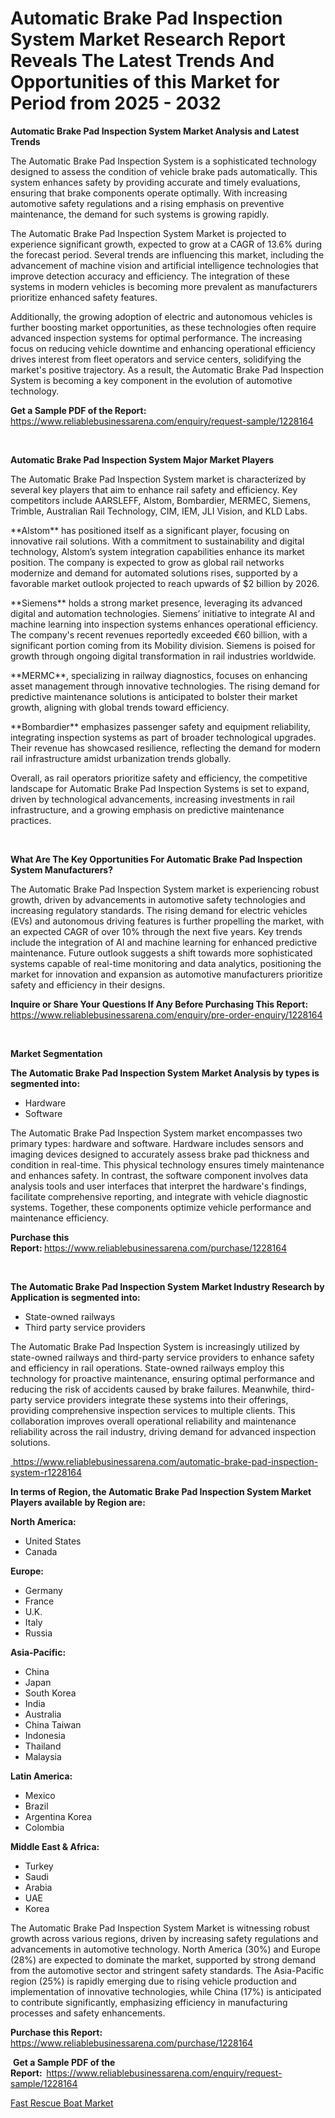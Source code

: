 <p><h1>Automatic Brake Pad Inspection System Market Research Report Reveals The Latest Trends And Opportunities of this Market for Period from 2025 - 2032</h1></p><p><strong>Automatic Brake Pad Inspection System Market Analysis and Latest Trends</strong></p>
<p><p>The Automatic Brake Pad Inspection System is a sophisticated technology designed to assess the condition of vehicle brake pads automatically. This system enhances safety by providing accurate and timely evaluations, ensuring that brake components operate optimally. With increasing automotive safety regulations and a rising emphasis on preventive maintenance, the demand for such systems is growing rapidly.</p><p>The Automatic Brake Pad Inspection System Market is projected to experience significant growth, expected to grow at a CAGR of 13.6% during the forecast period. Several trends are influencing this market, including the advancement of machine vision and artificial intelligence technologies that improve detection accuracy and efficiency. The integration of these systems in modern vehicles is becoming more prevalent as manufacturers prioritize enhanced safety features.</p><p>Additionally, the growing adoption of electric and autonomous vehicles is further boosting market opportunities, as these technologies often require advanced inspection systems for optimal performance. The increasing focus on reducing vehicle downtime and enhancing operational efficiency drives interest from fleet operators and service centers, solidifying the market's positive trajectory. As a result, the Automatic Brake Pad Inspection System is becoming a key component in the evolution of automotive technology.</p></p>
<p><strong>Get a Sample PDF of the Report:&nbsp;</strong> <a href="https://www.reliablebusinessarena.com/enquiry/request-sample/1228164?utm_campaign=2958&utm_medium=2&utm_source=Github&utm_content=ia&utm_term=30032025&utm_id=automatic-brake-pad-inspection-system">https://www.reliablebusinessarena.com/enquiry/request-sample/1228164</a></p>
<p>&nbsp;</p>
<p><strong>Automatic Brake Pad Inspection System Major Market Players</strong></p>
<p><p>The Automatic Brake Pad Inspection System market is characterized by several key players that aim to enhance rail safety and efficiency. Key competitors include AARSLEFF, Alstom, Bombardier, MERMEC, Siemens, Trimble, Australian Rail Technology, CIM, IEM, JLI Vision, and KLD Labs.</p><p>**Alstom** has positioned itself as a significant player, focusing on innovative rail solutions. With a commitment to sustainability and digital technology, Alstom’s system integration capabilities enhance its market position. The company is expected to grow as global rail networks modernize and demand for automated solutions rises, supported by a favorable market outlook projected to reach upwards of $2 billion by 2026.</p><p>**Siemens** holds a strong market presence, leveraging its advanced digital and automation technologies. Siemens’ initiative to integrate AI and machine learning into inspection systems enhances operational efficiency. The company's recent revenues reportedly exceeded €60 billion, with a significant portion coming from its Mobility division. Siemens is poised for growth through ongoing digital transformation in rail industries worldwide.</p><p>**MERMC**, specializing in railway diagnostics, focuses on enhancing asset management through innovative technologies. The rising demand for predictive maintenance solutions is anticipated to bolster their market growth, aligning with global trends toward efficiency.</p><p>**Bombardier** emphasizes passenger safety and equipment reliability, integrating inspection systems as part of broader technological upgrades. Their revenue has showcased resilience, reflecting the demand for modern rail infrastructure amidst urbanization trends globally.</p><p>Overall, as rail operators prioritize safety and efficiency, the competitive landscape for Automatic Brake Pad Inspection Systems is set to expand, driven by technological advancements, increasing investments in rail infrastructure, and a growing emphasis on predictive maintenance practices.</p></p>
<p>&nbsp;</p>
<p><strong>What Are The Key Opportunities For Automatic Brake Pad Inspection System Manufacturers?</strong></p>
<p><p>The Automatic Brake Pad Inspection System market is experiencing robust growth, driven by advancements in automotive safety technologies and increasing regulatory standards. The rising demand for electric vehicles (EVs) and autonomous driving features is further propelling the market, with an expected CAGR of over 10% through the next five years. Key trends include the integration of AI and machine learning for enhanced predictive maintenance. Future outlook suggests a shift towards more sophisticated systems capable of real-time monitoring and data analytics, positioning the market for innovation and expansion as automotive manufacturers prioritize safety and efficiency in their designs.</p></p>
<p><strong>Inquire or Share Your Questions If Any Before Purchasing This Report:</strong> <a href="https://www.reliablebusinessarena.com/enquiry/pre-order-enquiry/1228164?utm_campaign=2958&utm_medium=2&utm_source=Github&utm_content=ia&utm_term=30032025&utm_id=automatic-brake-pad-inspection-system">https://www.reliablebusinessarena.com/enquiry/pre-order-enquiry/1228164</a></p>
<p>&nbsp;</p>
<p><strong>Market Segmentation</strong></p>
<p><strong>The Automatic Brake Pad Inspection System Market Analysis by types is segmented into:</strong></p>
<p><ul><li>Hardware</li><li>Software</li></ul></p>
<p><p>The Automatic Brake Pad Inspection System market encompasses two primary types: hardware and software. Hardware includes sensors and imaging devices designed to accurately assess brake pad thickness and condition in real-time. This physical technology ensures timely maintenance and enhances safety. In contrast, the software component involves data analysis tools and user interfaces that interpret the hardware's findings, facilitate comprehensive reporting, and integrate with vehicle diagnostic systems. Together, these components optimize vehicle performance and maintenance efficiency.</p></p>
<p><strong>Purchase this Report:&nbsp;</strong><a href="https://www.reliablebusinessarena.com/purchase/1228164?utm_campaign=2958&utm_medium=2&utm_source=Github&utm_content=ia&utm_term=30032025&utm_id=automatic-brake-pad-inspection-system">https://www.reliablebusinessarena.com/purchase/1228164</a></p>
<p>&nbsp;</p>
<p><strong>The Automatic Brake Pad Inspection System Market Industry Research by Application is segmented into:</strong></p>
<p><ul><li>State-owned railways</li><li>Third party service providers</li></ul></p>
<p><p>The Automatic Brake Pad Inspection System is increasingly utilized by state-owned railways and third-party service providers to enhance safety and efficiency in rail operations. State-owned railways employ this technology for proactive maintenance, ensuring optimal performance and reducing the risk of accidents caused by brake failures. Meanwhile, third-party service providers integrate these systems into their offerings, providing comprehensive inspection services to multiple clients. This collaboration improves overall operational reliability and maintenance reliability across the rail industry, driving demand for advanced inspection solutions.</p></p>
<p><a href="https://www.reliablebusinessarena.com/automatic-brake-pad-inspection-system-r1228164?utm_campaign=2958&utm_medium=2&utm_source=Github&utm_content=ia&utm_term=30032025&utm_id=automatic-brake-pad-inspection-system">&nbsp;https://www.reliablebusinessarena.com/automatic-brake-pad-inspection-system-r1228164</a></p>
<p><strong>In terms of Region, the Automatic Brake Pad Inspection System Market Players available by Region are:</strong></p>
<p>
    <p> <strong> North America: </strong>
        <ul>
            <li>United States</li>
            <li>Canada</li>
        </ul>
        </p> 
    <p> <strong> Europe: </strong>
        <ul>
            <li>Germany</li>
            <li>France</li>
            <li>U.K.</li>
            <li>Italy</li>
            <li>Russia</li>
        </ul>
        </p> 
    <p> <strong> Asia-Pacific: </strong>
        <ul>
            <li>China</li>
            <li>Japan</li>
            <li>South Korea</li>
            <li>India</li>
            <li>Australia</li>
            <li>China Taiwan</li>
            <li>Indonesia</li>
            <li>Thailand</li>
            <li>Malaysia</li>
        </ul>
        </p> 
    <p> <strong> Latin America: </strong>
        <ul>
            <li>Mexico</li>
            <li>Brazil</li>
            <li>Argentina Korea</li>
            <li>Colombia</li>
        </ul>
        </p> 
    <p> <strong> Middle East & Africa: </strong>
        <ul>
            <li>Turkey</li>
            <li>Saudi</li>
            <li>Arabia</li>
            <li>UAE</li>
            <li>Korea</li>
        </ul>
    </p>
    </p>
<p><p>The Automatic Brake Pad Inspection System Market is witnessing robust growth across various regions, driven by increasing safety regulations and advancements in automotive technology. North America (30%) and Europe (28%) are expected to dominate the market, supported by strong demand from the automotive sector and stringent safety standards. The Asia-Pacific region (25%) is rapidly emerging due to rising vehicle production and implementation of innovative technologies, while China (17%) is anticipated to contribute significantly, emphasizing efficiency in manufacturing processes and safety enhancements.</p></p>
<p><strong>Purchase this Report: </strong><a href="https://www.reliablebusinessarena.com/purchase/1228164?utm_campaign=2958&utm_medium=2&utm_source=Github&utm_content=ia&utm_term=30032025&utm_id=automatic-brake-pad-inspection-system">https://www.reliablebusinessarena.com/purchase/1228164</a></p>
<p>&nbsp;<strong>Get a Sample PDF of the Report:&nbsp;&nbsp;</strong><a href="https://www.reliablebusinessarena.com/enquiry/request-sample/1228164?utm_campaign=2958&utm_medium=2&utm_source=Github&utm_content=ia&utm_term=30032025&utm_id=automatic-brake-pad-inspection-system">https://www.reliablebusinessarena.com/enquiry/request-sample/1228164</a></p>
<p><strong></strong></p>
<p><p><a href="https://github.com/djibenesha/Market-Research-Report-List-1/blob/main/fast-rescue-boat-market.md?utm_campaign=2958&utm_medium=2&utm_source=Github&utm_content=ia&utm_term=30032025&utm_id=automatic-brake-pad-inspection-system">Fast Rescue Boat Market</a></p></p>